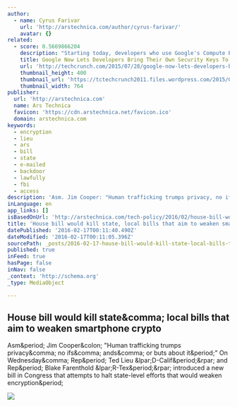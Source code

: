 ```yaml
---
author:
  - name: Cyrus Farivar
    url: 'http://arstechnica.com/author/cyrus-farivar/'
    avatar: {}
related:
  - score: 0.5669866204
    description: "Starting today, developers who use Google's Compute Engine infrastructure as a service platform will be able to bring their own security keys to the service. Google argues that using these customer-supplied encryption keys, which are now in public beta, give its users more control over their data security."
    title: Google Now Lets Developers Bring Their Own Security Keys To Compute Engine
    url: 'http://techcrunch.com/2015/07/28/google-now-lets-developers-bring-their-own-security-keys-to-compute-engine/'
    thumbnail_height: 400
    thumbnail_url: 'https://tctechcrunch2011.files.wordpress.com/2015/07/5399162987_5d0402e809_o.jpg?w=764&h=400&crop=1'
    thumbnail_width: 764
publisher:
  url: 'http://arstechnica.com'
  name: Ars Technica
  favicon: 'https://cdn.arstechnica.net/favicon.ico'
  domain: arstechnica.com
keywords:
  - encryption
  - lieu
  - ars
  - bill
  - state
  - e-mailed
  - backdoor
  - lawfully
  - fbi
  - access
description: 'Asm. Jim Cooper: "Human trafficking trumps privacy, no ifs, ands, or buts about it." On Wednesday, Rep. Ted Lieu (D-Calif.) and Rep. Blake Farenthold (R-Tex.) introduced a new bill in Congress that attempts to halt state-level efforts that would weaken encryption.'
inLanguage: en
app_links: []
isBasedOnUrl: 'http://arstechnica.com/tech-policy/2016/02/house-bill-would-kill-state-local-bills-that-aim-to-weaken-smartphone-crypto/'
title: 'House bill would kill state, local bills that aim to weaken smartphone crypto'
datePublished: '2016-02-17T00:11:40.490Z'
dateModified: '2016-02-17T00:11:05.396Z'
sourcePath: _posts/2016-02-17-house-bill-would-kill-state-local-bills-that-aim-to-weaken.md
published: true
inFeed: true
hasPage: false
inNav: false
_context: 'http://schema.org'
_type: MediaObject

---
```

<article style=""><h1>House bill would kill state&amp;comma; local bills that aim to weaken smartphone crypto</h1><p>Asm&amp;period; Jim Cooper&amp;colon; "Human trafficking trumps privacy&amp;comma; no ifs&amp;comma; ands&amp;comma; or buts about it&amp;period;" On Wednesday&amp;comma; Rep&amp;period; Ted Lieu &amp;lpar;D-Calif&amp;period;&amp;rpar; and Rep&amp;period; Blake Farenthold &amp;lpar;R-Tex&amp;period;&amp;rpar; introduced a new bill in Congress that attempts to halt state-level efforts that would weaken encryption&amp;period;</p><img src="http://cdn.arstechnica.net/wp-content/uploads/2016/02/6358946399_e18fb90c25_b-640x427.jpg" /></article>